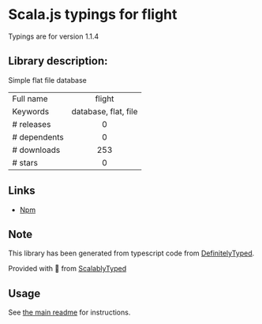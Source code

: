 
# Scala.js typings for flight

Typings are for version 1.1.4

## Library description:
Simple flat file database

|                    |                 |
| ------------------ | :-------------: |
| Full name          | flight |
| Keywords           | database, flat, file |
| # releases         | 0 |
| # dependents       | 0 |
| # downloads        | 253 |
| # stars            | 0 |

## Links
- [Npm](https://www.npmjs.com/package/flight)
    


## Note
This library has been generated from typescript code from [DefinitelyTyped](https://definitelytyped.org).

Provided with :purple_heart: from [ScalablyTyped](https://github.com/oyvindberg/ScalablyTyped)

## Usage
See [the main readme](../../readme.md) for instructions.


